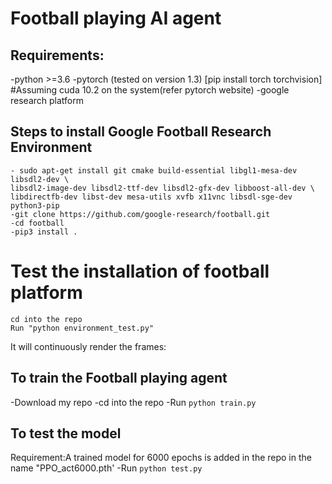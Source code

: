 # Football playing AI agent

## Requirements:
-python >=3.6
-pytorch (tested on version 1.3) [pip install torch torchvision] #Assuming cuda 10.2 on the system(refer pytorch website)
-google research platform

## Steps to install Google Football Research Environment
```
- sudo apt-get install git cmake build-essential libgl1-mesa-dev libsdl2-dev \
libsdl2-image-dev libsdl2-ttf-dev libsdl2-gfx-dev libboost-all-dev \
libdirectfb-dev libst-dev mesa-utils xvfb x11vnc libsdl-sge-dev python3-pip
-git clone https://github.com/google-research/football.git
-cd football
-pip3 install .

```
# Test the installation of football platform
```
cd into the repo
Run "python environment_test.py"
```
It will continuously render the frames:

## To train the Football playing agent
-Download my repo
-cd into the repo
-Run
```python train.py```

## To test the model

Requirement:A trained model for 6000 epochs is added in the repo in the name "PPO_act6000.pth'
-Run 
```python test.py```
